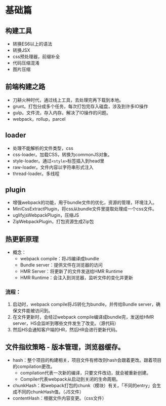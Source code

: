 # 基础篇

## 构建工具
- 转换ES6以上的语法
- 转换JSX
- css预处理器，前缀补全
- 代码压缩混淆
- 图片压缩

## 前端构建之路
- 刀耕火种时代，通过线上工具，去处理完再下载到本地。
- grunt。打包分成多个任务，每次打包完存入磁盘，涉及到许多IO操作
- gulp。文件流，存入内存。解决了IO操作的问题。
- webpack，rollup，parcel


## loader
- 处理不能解析的文件类型，css
- css-loader。加载CSS，转换为commonJS对象。
- style-loader。通过```<style>```标签插入到head里
- raw-loader。文件内容以字符串形式注入
- thread-loader。多线程

## plugin
- 增强webpack的功能，用于bundle文件的优化，资源的管理，环境注入。
- MiniCssExtractPlugin，将css从bundle文件里提取处理成一个css文件。
- uglifyjsWebpackPlugin，压缩JS
- ZipWebpackPlugin，打包资源生成Zip包

## 热更新原理
- 概念：
  - webpack compile：将JS编译成bundle
  - Bundle server：提供文件在浏览器的访问
  - HMR Server：将更新了的文件发送给HMR Runtime
  - HMR Runtime：会注入到浏览器，监听文件的变化并更新
### 流程：
1. 启动时，webpack compile将JS转化为bundle，并传给Bundle server，确保文件能被访问到。
2. 在文件更新时，会经过webpack compile编译成bundle完，发送给HMR server，HS会监听到哪些文件发生了改变。（源代码）
3. 然后HS会通知客户端的HR，然后HR会进行更新代码。

## 文件指纹策略 - 版本管理，浏览器缓存。

- hash：整个项目的构建相关，项目文件有修改则hash会跟着更改。跟着项目的compilation更改。
  - compilation代表一次新的编译，只要文件改动，就会被重新创建。
  - Compiler代表webpack从启动到关闭的生命周期。
- chunkHash：和webpack打包的chunk（模块）有关，「不同的entry」会生成不同的chunkHash值。（JS文件）
- contentHash：根据文件内容变更。（css文件）

